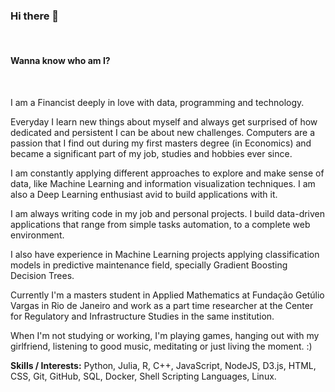 ### Hi there 👋

<br>

#### Wanna know who am I? 

<br>

I am a Financist deeply in love with data, programming and technology. 

Everyday I learn new things about myself and always get surprised of how dedicated and persistent I can be about new challenges. Computers are a passion that I find out during my first masters degree (in Economics) and became a significant part of my job, studies and hobbies ever since.

I am constantly applying different approaches to explore and make sense of data, like Machine Learning and information visualization techniques. I am also a Deep Learning enthusiast avid to build applications with it.

I am always writing code in my job and personal projects. I build data-driven applications that range from simple tasks automation, to a complete web environment. 

I also have experience in Machine Learning projects applying classification models in predictive maintenance field, specially Gradient Boosting Decision Trees.

Currently I'm a masters student in Applied Mathematics at Fundação Getúlio Vargas in Rio de Janeiro and work as a part time researcher at the Center for Regulatory and Infrastructure Studies in the same institution. 

When I'm not studying or working, I'm playing games, hanging out with my girlfriend, listening to good music, meditating or just living the moment. :)


**Skills / Interests:** Python, Julia, R, C++, JavaScript, NodeJS, D3.js, HTML, CSS, Git, GitHub, SQL, Docker, Shell Scripting Languages, Linux. 

<!--
**Franklin-oliveira/Franklin-oliveira** is a ✨ _special_ ✨ repository because its `README.md` (this file) appears on your GitHub profile.

Here are some ideas to get you started:

- 🔭 I’m currently working on ...
- 🌱 I’m currently learning ...
- 👯 I’m looking to collaborate on ...
- 🤔 I’m looking for help with ...
- 💬 Ask me about ...
- 📫 How to reach me: ...
- 😄 Pronouns: ...
- ⚡ Fun fact: ...
-->
